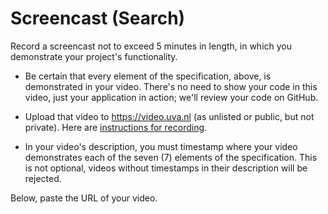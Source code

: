 # Screencast (Search)

Record a screencast not to exceed 5 minutes in length, in which you demonstrate your project's functionality.

- Be certain that every element of the specification, above, is demonstrated in your video. There's no need to show your code in this video, just your application in action; we'll review your code on GitHub.

- Upload that video to <https://video.uva.nl> (as unlisted or public, but not private). Here are [instructions for recording](/screencast).

- In your video's description, you must timestamp where your video demonstrates each of the seven (7) elements of the specification. This is not optional, videos without timestamps in their description will be rejected.

Below, paste the URL of your video.
